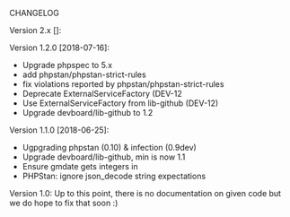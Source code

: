 CHANGELOG

Version 2.x []:



Version 1.2.0 [2018-07-16]:

 - Upgrade phpspec to 5.x 
 - add phpstan/phpstan-strict-rules
 - fix violations reported by phpstan/phpstan-strict-rules
 - Deprecate ExternalServiceFactory (DEV-12
 - Use ExternalServiceFactory from lib-github (DEV-12)
 - Upgrade devboard/lib-github to 1.2

Version 1.1.0 [2018-06-25]:
 - Ugpgrading phpstan (0.10) & infection (0.9dev)
 - Upgrade devboard/lib-github, min is now 1.1
 - Ensure gmdate gets integers in
 - PHPStan: ignore json_decode string expectations

 
Version 1.0: Up to this point, there is no documentation on given code but we do hope to fix that soon :)

